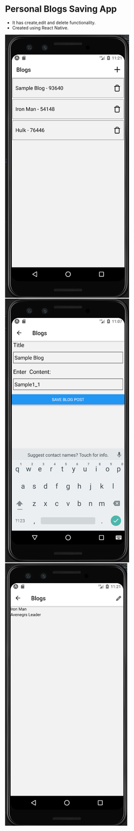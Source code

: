 # Personal Blogs Saving App

* It has create,edit and delete functionality.
* Created using React Native.

![](images/s1.PNG)
![](images/s2.PNG)
![](images/s3.PNG)